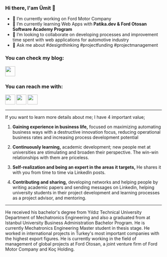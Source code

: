 ### Hi there, I'am Ümit 👋

- 🔭 I’m currently working on Ford Motor Company
- 🌱 I’m currently learning Web Apps with **Patika.dev & Ford Otosan Software Academy Program**
- 👯 I’m looking to collaborate on developing processes and improvement time spent with web applications for automotive industry
- 💬 Ask me about #designthinking #projectfunding #projectmanagement

### You can check my blog:

<a href="https://umitdardeh.medium.com/"><img height="32" width="32" src="https://cdn.simpleicons.org/medium" /></a>

### You can reach me with:

<a href="https://linkedin.com/in/umitdardeh/"><img height="32" width="32" src="https://cdn.simpleicons.org/linkedin" /></a>
<a href="https://instagram.com/umitdardeh/"><img height="32" width="32" src="https://cdn.simpleicons.org/instagram" /></a>
<a href="umitdardeh@gmail.com"><img height="32" width="32" src="https://cdn.simpleicons.org/gmail" /></a>

* * * *

If you want to learn more details about me; I have 4 important value;

1. **Gaining experience in business life,** focused on maximizing automating business ways with a destructive innovation focus, reducing operational business rates and increasing process development potential

2. **Continuously learning,** academic development; new people met at universities are stimulating and broaden their perspective. The win-win relationships with them are priceless.

3. **Self-realization and being an expert in the areas it targets,** He shares it with you from time to time via LinkedIn posts.

4. **Contributing and sharing,** developing networks and helping people by writing academic papers and sending messages on Linkedin, helping university students in their project development and learning processes as a project advisor, and mentoring.

* * * *

He received his bachelor's degree from Yıldız Technical University Department of Mechatronics Engineering and also a graduated from at Istanbul University Business Administration Bachelor Program. He is currently Mechatronics Engineering Master student in thesis stage. He worked in international projects in Turkey's most important companies with the highest export figures. He is currently working in the field of management of global projects at Ford Otosan, a joint venture firm of Ford Motor Company and Koç Holding.


